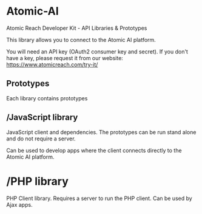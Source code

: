 # Atomic-AI
Atomic Reach Developer Kit - API Libraries &amp; Prototypes

This library allows you to connect to the Atomic AI platform.

You will need an API key (OAuth2 consumer key and secret). If you don't have a key, please request it from our website: https://www.atomicreach.com/try-it/

## Prototypes

Each library contains prototypes 

## /JavaScript library

JavaScript client and dependencies. The prototypes can be run stand alone and do not require a server.

Can be used to develop apps where the client connects directly to the Atomic AI platform.

# /PHP library

PHP Client library. Requires a server to run the PHP client. Can be used by Ajax apps.

